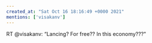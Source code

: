 ```yaml
---
created_at: "Sat Oct 16 18:16:49 +0000 2021"
mentions: ['visakanv']
---
```


RT @visakanv: “Lancing? For free?? In this economy???"